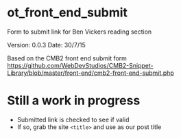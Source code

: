 # ot_front_end_submit
Form to submit link for Ben Vickers reading section

Version: 0.0.3 Date: 30/7/15

Based on the CMB2 front end submit form https://github.com/WebDevStudios/CMB2-Snippet-Library/blob/master/front-end/cmb2-front-end-submit.php

# Still a work in progress
* Submitted link is checked to see if valid
* If so, grab the site `<title>` and use as our post title
